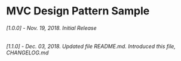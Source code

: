 # MVC Design Pattern Sample
###### [1.0.0] - Nov. 19, 2018. Initial Release
###### [1.1.0] - Dec. 03, 2018. Updated file README.md. Introduced this file, CHANGELOG.md